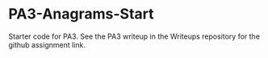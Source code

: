 # PA3-Anagrams-Start
Starter code for PA3.  See the PA3 writeup in the Writeups repository for the github assignment link.
